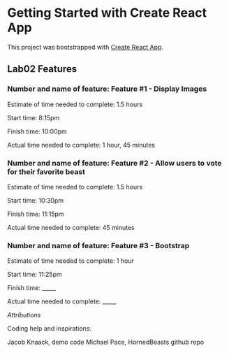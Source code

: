 # Getting Started with Create React App

This project was bootstrapped with [Create React App](https://github.com/facebook/create-react-app).

## Lab02 Features

### Number and name of feature: Feature #1 - Display Images

Estimate of time needed to complete: 1.5 hours

Start time: 8:15pm

Finish time: 10:00pm

Actual time needed to complete: 1 hour, 45 minutes

### Number and name of feature: Feature #2 - Allow users to vote for their favorite beast

Estimate of time needed to complete: 1.5 hours

Start time: 10:30pm

Finish time: 11:15pm

Actual time needed to complete: 45 minutes

### Number and name of feature: Feature #3 - Bootstrap

Estimate of time needed to complete: 1 hour

Start time: 11:25pm

Finish time: _____

Actual time needed to complete: _____


*Attributions*

Coding help and inspirations:

Jacob Knaack, demo code
Michael Pace, HornedBeasts github repo

